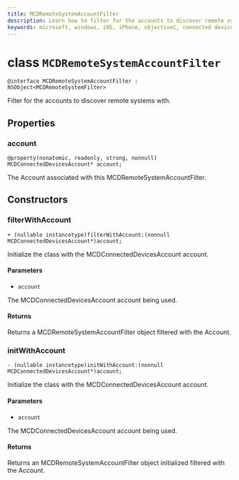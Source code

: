 ```yaml
---
title: MCDRemoteSystemAccountFilter
description: Learn how to filter for the accounts to discover remote systems using constructors like 'filterwithAccount'.
keywords: microsoft, windows, iOS, iPhone, objectiveC, connected devices, Project Rome
---
```


# class `MCDRemoteSystemAccountFilter` 

```
@interface MCDRemoteSystemAccountFilter : NSObject<MCDRemoteSystemFilter>
```  

Filter for the accounts to discover remote systems with.

## Properties

### account
`@property(nonatomic, readonly, strong, nonnull) MCDConnectedDevicesAccount* account;`

The Account associated with this MCDRemoteSystemAccountFilter.

## Constructors

### filterWithAccount
`+ (nullable instancetype)filterWithAccount:(nonnull MCDConnectedDevicesAccount*)account;`

Initialize the class with the MCDConnectedDevicesAccount account.

#### Parameters 
* `account` 

The MCDConnectedDevicesAccount account being used.

#### Returns
Returns a MCDRemoteSystemAccountFilter object filtered with the Account.

### initWithAccount
`- (nullable instancetype)initWithAccount:(nonnull MCDConnectedDevicesAccount*)account;`

Initialize the class with the MCDConnectedDevicesAccount account.

#### Parameters 
* `account` 

The MCDConnectedDevicesAccount account being used.

#### Returns
Returns an MCDRemoteSystemAccountFilter object initialized filtered with the Account.